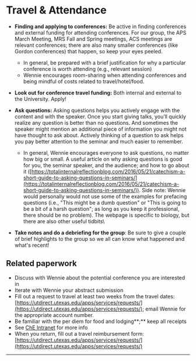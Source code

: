 # Travel & Attendance

* **Finding and applying to conferences:** Be active in finding conferences and external funding for attending conferences. For our group, the APS March Meeting, MRS Fall and Spring meetings, ACS meetings are relevant conferences; there are also many smaller conferences (like Gordon conferences) that happen, so keep your eyes peeled.
  * In general, be prepared with a brief justification for why a particular conference is worth attending (e.g., relevant session)
  * Wennie encourages room-sharing when attending conferences and being mindful of costs related to travel/hotel/food.
* **Look out for conference travel funding:** Both internal and external to the University. Apply!
* **Ask questions:** Asking questions helps you actively engage with the content and with the speaker. Once you start giving talks, you’ll quickly realize any question is better than no questions. And sometimes the speaker might mention an additional piece of information you might not have thought to ask about. Actively thinking of a question to ask helps you pay better attention to the seminar and much easier to remember.
  * In general, Wennie encourages everyone to ask questions, no matter how big or small. A useful article on why asking questions is good for you, the seminar speaker, and the audience; and how to go about it ([https://totalinternalreflectionblog.com/2016/05/21/catechism-a-short-guide-to-asking-questions-in-seminars/](https://totalinternalreflectionblog.com/2016/05/21/catechism-a-short-guide-to-asking-questions-in-seminars/)). Side note: Wennie would personally would not use some of the examples for prefacing questions (i.e., "This might be a dumb question" or "This is going to be a bit of a harsh question"; as long as you keep it professional, there should be no problem). The webpage is specific to biology, but there are also other useful tidbits\

* **Take notes and do a debriefing for the group**: Be sure to give a couple of brief highlights to the group so we all can know what happened and what's recent!

## Related paperwork

* Discuss with Wennie about the potential conference you are interested in
* Iterate with Wennie your abstract submission
* Fill out a request to travel at least two weeks from the travel dates: [https://utdirect.utexas.edu/apps/services/requests/](https://utdirect.utexas.edu/apps/services/requests/); email Wennie for the appropriate account number.&#x20;
* Be familiar with the per diem for food and lodging**;** keep all receipts
* See [ChE Intranet](https://intranet.che.utexas.edu/purchasing-travel-and-reimbursement/travel) for more info
* When you return, fill out a travel reimbursement form: [https://utdirect.utexas.edu/apps/services/requests/](https://utdirect.utexas.edu/apps/services/requests/)

****
